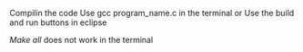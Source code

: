 Compilin the code
Use gcc program_name.c in the terminal
or
Use the build and run buttons in eclipse 

*Make all* does not work in the terminal
